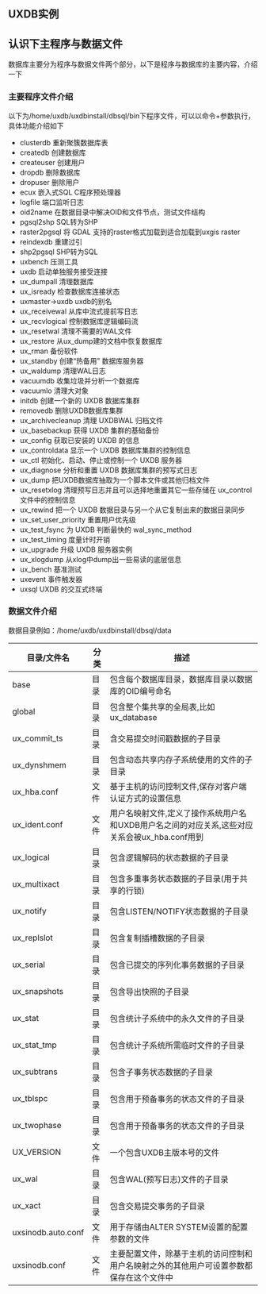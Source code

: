 ## UXDB实例

## 认识下主程序与数据文件

数据库主要分为程序与数据文件两个部分，以下是程序与数据库的主要内容，介绍一下

### 主要程序文件介绍

以下为/home/uxdb/uxdbinstall/dbsql/bin下程序文件，可以以命令+参数执行，具体功能介绍如下

- clusterdb	重新聚簇数据库表
- createdb	创建数据库
- createuser	创建用户
- dropdb	删除数据库
- dropuser	删除用户
- ecux	嵌入式SQL C程序预处理器
- logfile	端口监听日志
- oid2name	在数据目录中解决OID和文件节点，测试文件结构
- pgsql2shp  SQL转为SHP
- raster2pgsql  将 GDAL 支持的raster格式加载到适合加载到uxgis raster
- reindexdb	重建过引
- shp2pgsql   SHP转为SQL
- uxbench	压测工具
- uxdb 启动单独服务接受连接
- ux_dumpall	清理数据库
- ux_isready	检查数据库连接状态
- uxmaster->uxdb uxdb的别名
- ux_receivewal	从库中流式提前写日志
- ux_recvlogical	控制数据库逻辑编码流
- ux_resetwal 清理不需要的WAL文件
- ux_restore	从ux_dump建的文档中恢复数据库
- ux_rman  备份软件
- ux_standby  创建“热备用” 数据库服务器
- ux_waldump	清理WAL日志
- vacuumdb  收集垃圾并分析一个数据库
- vacuumlo	清理大对象
- initdb	创建一个新的 UXDB 数据库集群
- removedb 	删除UXDB数据库集群
- ux_archivecleanup	清理 UXDBWAL 归档文件
- ux_basebackup	获得 UXDB 集群的基础备份
- ux_config	获取已安装的 UXDB 的信息
- ux_controldata	显示一个 UXDB 数据库集群的控制信息
- ux_ctl	初始化、启动、停止或控制一个 UXDB 服务器
- ux_diagnose	分析和重置 UXDB 数据库集群的预写式日志
- ux_dump	把UXDB数据库抽取为一个脚本文件或其他归档文件
- ux_resetxlog	 清理预写日志并且可以选择地重置其它一些存储在 ux_control 文件中的控制信息
- ux_rewind	把一个 UXDB 数据目录与另一个从它复制出来的数据目录同步
- ux_set_user_priority	重置用户优先级	
- ux_test_fsync	为 UXDB 判断最快的 wal_sync_method
- ux_test_timing	度量计时开销
- ux_upgrade	升级 UXDB 服务器实例
- ux_xlogdump	从xlog中dump出一些易读的底层信息
- ux_bench	基准测试
- uxevent	事件触发器
- uxsql	UXDB 的交互式终端

### 数据文件介绍

数据目录例如：/home/uxdb/uxdbinstall/dbsql/data

| 目录/文件名        | 分类 | 描述                                                         |
| ------------------ | ---- | ------------------------------------------------------------ |
| base               | 目录 | 包含每个数据库目录，数据库目录以数据库的OID编号命名          |
| global             | 目录 | 包含整个集共享的全局表,比如ux_database                       |
| ux_commit_ts       | 目录 | 含交易提交时间戳数据的子目录                                 |
| ux_dynshmem        | 目录 | 包含动态共享内存子系统使用的文件的子目录                     |
| ux_hba.conf        | 文件 | 基于主机的访问控制文件,保存对客户端认证方式的设置信息        |
| ux_ident.conf      | 文件 | 用户名映射文件,定义了操作系统用户名和UXDB用户名之间的对应关系,这些对应关系会被ux_hba.conf用到 |
| ux_logical         | 目录 | 包含逻辑解码的状态数据的子目录                               |
| ux_multixact       | 目录 | 包含多重事务状态数据的子目录(用于共享的行锁)                 |
| ux_notify          | 目录 | 包含LISTEN/NOTIFY状态数据的子目录                            |
| ux_replslot        | 目录 | 包含复制插槽数据的子目录                                     |
| ux_serial          | 目录 | 包含已提交的序列化事务数据的子目录                           |
| ux_snapshots       | 目录 | 包含导出快照的子目录                                         |
| ux_stat            | 目录 | 包含统计子系统中的永久文件的子目录                           |
| ux_stat_tmp        | 目录 | 包含统计子系统所需临时文件的子目录                           |
| ux_subtrans        | 目录 | 包含子事务状态数据的子目录                                   |
| ux_tblspc          | 目录 | 包含用于预备事务的状态文件的子目录                           |
| ux_twophase        | 目录 | 包含用于预备事务的状态文件的子目录                           |
| UX_VERSION         | 文件 | 一个包含UXDB主版本号的文件                                   |
| ux_wal             | 目录 | 包含WAL(预写日志)文件的子目录                                |
| ux_xact            | 目录 | 包含交易提交事务的子目录                                     |
| uxsinodb.auto.conf | 文件 | 用于存储由ALTER SYSTEM设置的配置参数的文件                   |
| uxsinodb.conf      | 文件 | 主要配置文件，除基于主机的访问控制和用户名映射之外的其他用户可设置参数都保存在这个文件中 |

